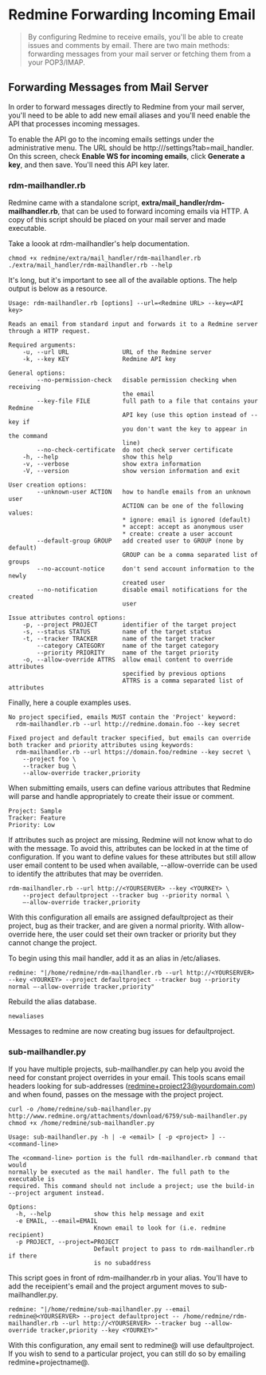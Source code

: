# Redmine Forwarding Incoming Email

> By configuring Redmine to receive emails, you'll be able to create issues and comments by email. There are two main methods: forwarding messages from your mail server or fetching them from a your POP3/IMAP.

## Forwarding Messages from Mail Server

In order to forward messages directly to Redmine from your mail server, you'll need to be able to add new email aliases and you'll need enable the API that processes incoming messages.

To enable the API go to the incoming emails settings under the administrative menu. The URL should be http://<YOURSERVER>/settings?tab=mail_handler. On this screen, check **Enable WS for incoming emails**, click **Generate a key**, and then save. You'll need this API key later.

### rdm-mailhandler.rb

Redmine came with a standalone script, **extra/mail_handler/rdm-mailhandler.rb**, that can be used to forward incoming emails via HTTP. A copy of this script should be placed on your mail server and made executable.

Take a loook at rdm-mailhandler's help documentation.

```shell
chmod +x redmine/extra/mail_handler/rdm-mailhandler.rb
./extra/mail_handler/rdm-mailhandler.rb --help
```

It's long, but it's important to see all of the available options. The help output is below as a resource.

```shell
Usage: rdm-mailhandler.rb [options] --url=<Redmine URL> --key=<API key>

Reads an email from standard input and forwards it to a Redmine server through a HTTP request.

Required arguments:
    -u, --url URL               URL of the Redmine server
    -k, --key KEY               Redmine API key

General options:
        --no-permission-check   disable permission checking when receiving
                                the email
        --key-file FILE         full path to a file that contains your Redmine
                                API key (use this option instead of --key if
                                you don't want the key to appear in the command
                                line)
        --no-check-certificate  do not check server certificate
    -h, --help                  show this help
    -v, --verbose               show extra information
    -V, --version               show version information and exit

User creation options:
        --unknown-user ACTION   how to handle emails from an unknown user
                                ACTION can be one of the following values:
                                * ignore: email is ignored (default)
                                * accept: accept as anonymous user
                                * create: create a user account
        --default-group GROUP   add created user to GROUP (none by default)
                                GROUP can be a comma separated list of groups
        --no-account-notice     don't send account information to the newly
                                created user
        --no-notification       disable email notifications for the created
                                user

Issue attributes control options:
    -p, --project PROJECT       identifier of the target project
    -s, --status STATUS         name of the target status
    -t, --tracker TRACKER       name of the target tracker
        --category CATEGORY     name of the target category
        --priority PRIORITY     name of the target priority
    -o, --allow-override ATTRS  allow email content to override attributes
                                specified by previous options
                                ATTRS is a comma separated list of attributes
```

Finally, here a couple examples uses.

```shell
No project specified, emails MUST contain the 'Project' keyword:
  rdm-mailhandler.rb --url http://redmine.domain.foo --key secret

Fixed project and default tracker specified, but emails can override
both tracker and priority attributes using keywords:
  rdm-mailhandler.rb --url https://domain.foo/redmine --key secret \
    --project foo \
    --tracker bug \
    --allow-override tracker,priority
```

When submitting emails, users can define various attributes that Redmine will parse and handle appropriately to create their issue or comment.

```shell
Project: Sample
Tracker: Feature
Priority: Low
```

If attributes such as project are missing, Redmine will not know what to do with the message. To avoid this, attributes can be locked in at the time of configuration. If you want to define values for these attributes but still allow user email content to be used when available, --allow-override can be used to identify the attributes that may be overriden.

```shell
rdm-mailhandler.rb --url http://<YOURSERVER> --key <YOURKEY> \
    --project defaultproject --tracker bug --priority normal \
    –-allow-override tracker,priority
```

With this configuration all emails are assigned defaultproject as their project, bug as their tracker, and are given a normal priority. With allow-override here, the user could set their own tracker or priority but they cannot change the project.

To begin using this mail handler, add it as an alias in /etc/aliases.

```shell
redmine: "|/home/redmine/rdm-mailhandler.rb --url http://<YOURSERVER> --key <YOURKEY> --project defaultproject --tracker bug --priority normal –-allow-override tracker,priority"
```

Rebuild the alias database.

```shell
newaliases
```

Messages to redmine are now creating bug issues for defaultproject.

### sub-mailhandler.py

If you have multiple projects, sub-mailhandler.py can help you avoid the need for constant project overrides in your email. This tools scans email headers looking for sub-addresses (redmine+project23@yourdomain.com) and when found, passes on the message with the project project.

```shell
curl -o /home/redmine/sub-mailhandler.py http://www.redmine.org/attachments/download/6759/sub-mailhandler.py
chmod +x /home/redmine/sub-mailhandler.py
```

```shell
Usage: sub-mailhandler.py -h | -e <email> [ -p <project> ] -- <command-line>

The <command-line> portion is the full rdm-mailhandler.rb command that would
normally be executed as the mail handler. The full path to the executable is
required. This command should not include a project; use the build-in
--project argument instead.

Options:
  -h, --help            show this help message and exit
  -e EMAIL, --email=EMAIL
                        Known email to look for (i.e. redmine recipient)
  -p PROJECT, --project=PROJECT
                        Default project to pass to rdm-mailhandler.rb if there
                        is no subaddress

```

This script goes in front of rdm-mailhander.rb in your alias. You'll have to add the receipient's email and the project argument moves to sub-mailhandler.py.

```shell
redmine: "|/home/redmine/sub-mailhandler.py --email redmine@<YOURSERVER> --project defaultproject -- /home/redmine/rdm-mailhandler.rb --url http://<YOURSERVER> --tracker bug --allow-override tracker,priority --key <YOURKEY>"
```
With this configuration, any email sent to redmine@<YOURSERVER> will use defaultproject. If you wish to send to a particular project, you can still do so by emailing redmine+projectname@<YOURSERVER>.
